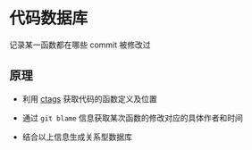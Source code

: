 # 代码数据库

记录某一函数都在哪些 commit 被修改过

## 原理

- 利用 [ctags](http://ctags.sourceforge.net) 获取代码的函数定义及位置

- 通过 `git blame` 信息获取某次函数的修改对应的具体作者和时间

- 结合以上信息生成关系型数据库
